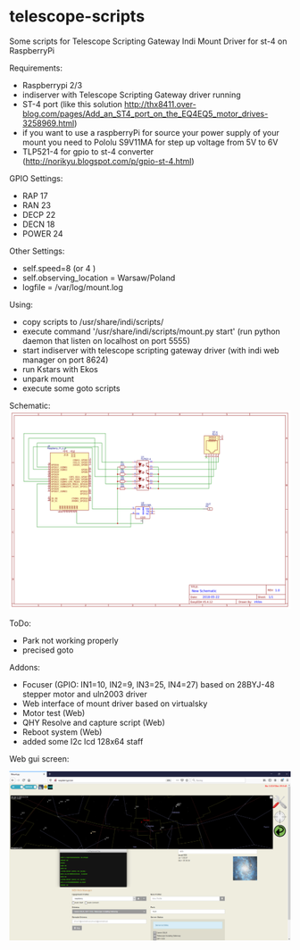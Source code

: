 # telescope-scripts
Some scripts for Telescope Scripting Gateway Indi Mount Driver for st-4 on RaspberryPi   

Requirements:
- Raspberrypi 2/3
- indiserver with Telescope Scripting Gateway driver running
- ST-4 port (like this solution http://thx8411.over-blog.com/pages/Add_an_ST4_port_on_the_EQ4EQ5_motor_drives-3258969.html) 
- if you want to use a raspberryPi for source your power supply of your mount you need to Pololu S9V11MA for step up voltage from 5V to  6V
- TLP521-4 for gpio to st-4 converter (http://norikyu.blogspot.com/p/gpio-st-4.html)

GPIO Settings:
- RAP 17
- RAN 23
- DECP 22
- DECN 18
- POWER 24

Other Settings:
- self.speed=8 (or 4 )
- self.observing_location = Warsaw/Poland
- logfile = /var/log/mount.log

Using:
- copy scripts to /usr/share/indi/scripts/
- execute command '/usr/share/indi/scripts/mount.py start' (run python daemon that listen on localhost on port 5555)
- start indiserver with telescope scripting gateway driver (with indi web manager on port 8624) 
- run Kstars with Ekos 
- unpark mount 
- execute some goto scripts

Schematic:
![Schema](Schematic.png)

ToDo:
- Park not working properly
- precised goto

Addons:
- Focuser (GPIO: IN1=10, IN2=9, IN3=25, IN4=27) based on 28BYJ-48 stepper motor and uln2003 driver 
- Web interface of mount driver based on virtualsky
- Motor test (Web)
- QHY Resolve and capture script (Web)
- Reboot system (Web)
- added some I2c lcd 128x64 staff


Web gui screen:

![Gui](Screen.png)
